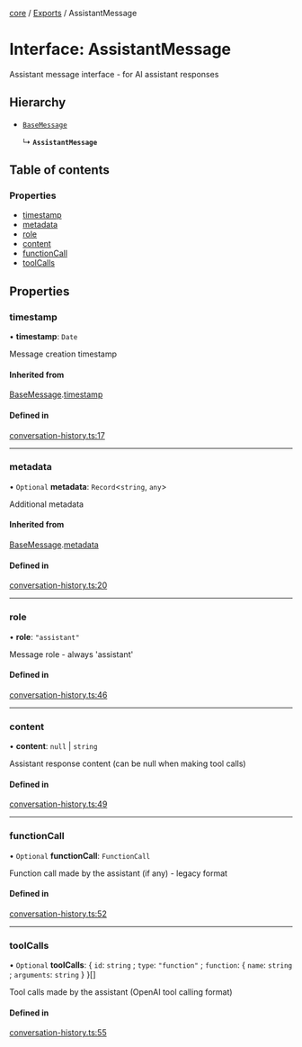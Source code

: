 <!-- 
 ⚠️  AUTO-GENERATED FILE - DO NOT EDIT MANUALLY
 This file is automatically generated by scripts/docs-generator.js
 To make changes, edit the source TypeScript files or update the generator script
-->

[core](../../) / [Exports](../modules) / AssistantMessage

# Interface: AssistantMessage

Assistant message interface - for AI assistant responses

## Hierarchy

- [`BaseMessage`](BaseMessage)

  ↳ **`AssistantMessage`**

## Table of contents

### Properties

- [timestamp](AssistantMessage#timestamp)
- [metadata](AssistantMessage#metadata)
- [role](AssistantMessage#role)
- [content](AssistantMessage#content)
- [functionCall](AssistantMessage#functioncall)
- [toolCalls](AssistantMessage#toolcalls)

## Properties

### timestamp

• **timestamp**: `Date`

Message creation timestamp

#### Inherited from

[BaseMessage](BaseMessage).[timestamp](BaseMessage#timestamp)

#### Defined in

[conversation-history.ts:17](https://github.com/woojubb/robota/blob/20907a104a80ba36ef4504cf3243ea2b32ee43cd/packages/core/src/conversation-history.ts#L17)

___

### metadata

• `Optional` **metadata**: `Record`\<`string`, `any`\>

Additional metadata

#### Inherited from

[BaseMessage](BaseMessage).[metadata](BaseMessage#metadata)

#### Defined in

[conversation-history.ts:20](https://github.com/woojubb/robota/blob/20907a104a80ba36ef4504cf3243ea2b32ee43cd/packages/core/src/conversation-history.ts#L20)

___

### role

• **role**: ``"assistant"``

Message role - always 'assistant'

#### Defined in

[conversation-history.ts:46](https://github.com/woojubb/robota/blob/20907a104a80ba36ef4504cf3243ea2b32ee43cd/packages/core/src/conversation-history.ts#L46)

___

### content

• **content**: ``null`` \| `string`

Assistant response content (can be null when making tool calls)

#### Defined in

[conversation-history.ts:49](https://github.com/woojubb/robota/blob/20907a104a80ba36ef4504cf3243ea2b32ee43cd/packages/core/src/conversation-history.ts#L49)

___

### functionCall

• `Optional` **functionCall**: `FunctionCall`

Function call made by the assistant (if any) - legacy format

#### Defined in

[conversation-history.ts:52](https://github.com/woojubb/robota/blob/20907a104a80ba36ef4504cf3243ea2b32ee43cd/packages/core/src/conversation-history.ts#L52)

___

### toolCalls

• `Optional` **toolCalls**: \{ `id`: `string` ; `type`: ``"function"`` ; `function`: \{ `name`: `string` ; `arguments`: `string`  }  }[]

Tool calls made by the assistant (OpenAI tool calling format)

#### Defined in

[conversation-history.ts:55](https://github.com/woojubb/robota/blob/20907a104a80ba36ef4504cf3243ea2b32ee43cd/packages/core/src/conversation-history.ts#L55)
